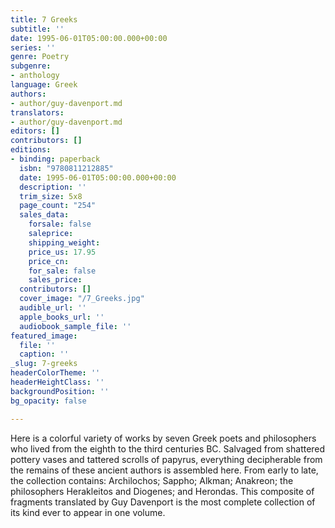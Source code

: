```yaml
---
title: 7 Greeks
subtitle: ''
date: 1995-06-01T05:00:00.000+00:00
series: ''
genre: Poetry
subgenre:
- anthology
language: Greek
authors:
- author/guy-davenport.md
translators:
- author/guy-davenport.md
editors: []
contributors: []
editions:
- binding: paperback
  isbn: "9780811212885"
  date: 1995-06-01T05:00:00.000+00:00
  description: ''
  trim_size: 5x8
  page_count: "254"
  sales_data:
    forsale: false
    saleprice: 
    shipping_weight: 
    price_us: 17.95
    price_cn: 
    for_sale: false
    sales_price: 
  contributors: []
  cover_image: "/7_Greeks.jpg"
  audible_url: ''
  apple_books_url: ''
  audiobook_sample_file: ''
featured_image:
  file: ''
  caption: ''
_slug: 7-greeks
headerColorTheme: ''
headerHeightClass: ''
backgroundPosition: ''
bg_opacity: false

---
```

Here is a colorful variety of works by seven Greek poets and philosophers who lived from the eighth to the third centuries BC. Salvaged from shattered pottery vases and tattered scrolls of papyrus, everything decipherable from the remains of these ancient authors is assembled here. From early to late, the collection contains: Archilochos; Sappho; Alkman; Anakreon; the philosophers Herakleitos and Diogenes; and Herondas. This composite of fragments translated by Guy Davenport is the most complete collection of its kind ever to appear in one volume.
